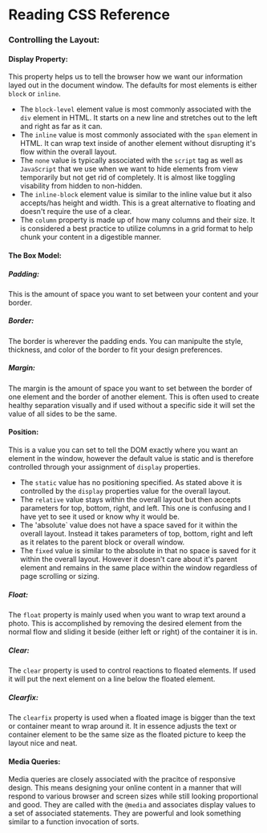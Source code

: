 # Reading CSS Reference

### Controlling the Layout:
#### Display Property:
This property helps us to tell the browser how we want our information layed out in the document window.  The defaults for most elements is either `block` or `inline`.
* The `block-level` element value is most commonly associated with the `div` element in HTML.  It starts on a new line and stretches out to the left and right as far as it can.
* The `inline` value is most commonly associated with the `span` element in HTML.  It can wrap text inside of another element without disrupting it's flow within the overall layout.
* The `none` value is typically associated with the `script` tag as well as `JavaScript` that we use when we want to hide elements from view temporarily but not get rid of completely.  It is almost like toggling visability from hidden to non-hidden.
* The `inline-block` element value is similar to the inline value but it also accepts/has height and width.  This is a great alternative to floating and doesn't require the use of a clear.
* The `column` property is made up of how many columns and their size.  It is considered a best practice to utilize columns in a grid format to help chunk your content in a digestible manner.

#### The Box Model:
##### Padding:
This is the amount of space you want to set between your content and your border.
##### Border:
The border is wherever the padding ends.  You can manipulte the style, thickness, and color of the border to fit your design preferences.
##### Margin:
The margin is the amount of space you want to set between the border of one element and the border of another element.  This is often used to create healthy separation visually and if used without a specific side it will set the value of all sides to be the same.

#### Position:
This is a value you can set to tell the DOM exactly where you want an element in the window, however the default value is static and is therefore controlled through your assignment of `display` properties.
* The `static` value has no positioning specified.  As stated above it is controlled by the `display` properties value for the overall layout.
* The `relative` value stays within the overall layout but then accepts parameters for top, bottom, right, and left.  This one is confusing and I have yet to see it used or know why it would be.
* The 'absolute` value does not have a space saved for it within the overall layout.  Instead it takes parameters of top, bottom, right and left as it relates to the parent block or overall window.
* The `fixed` value is similar to the absolute in that no space is saved for it within the overall layout.  However it doesn't care about it's parent element and remains in the same place within the window regardless of page scrolling or sizing.
##### Float:
The `float` property is mainly used when you want to wrap text around a photo.  This is accomplished by removing the desired element from the normal flow and sliding it beside (either left or right) of the container it is in.
##### Clear:
The `clear` property is used to control reactions to floated elements.  If used it will put the next element on a line below the floated element.
##### Clearfix:
The `clearfix` property is used when a floated image is bigger than the text or container meant to wrap around it.  It in essence adjusts the text or container element to be the same size as the floated picture to keep the layout nice and neat.

#### Media Queries:
Media queries are closely associated with the pracitce of responsive design.  This means designing your online content in a manner that will respond to various browser and screen sizes while still looking proportional and good.  They are called with the `@media` and associates display values to a set of associated statements.  They are powerful and look something similar to a function invocation of sorts.


